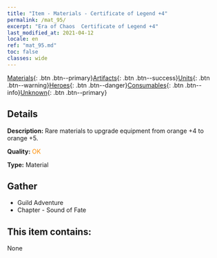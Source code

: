 ```yaml
---
title: "Item - Materials - Certificate of Legend +4"
permalink: /mat_95/
excerpt: "Era of Chaos  Certificate of Legend +4"
last_modified_at: 2021-04-12
locale: en
ref: "mat_95.md"
toc: false
classes: wide
---
```

 [Materials](/){: .btn .btn--primary}[Artifacts](/Artifacts/){: .btn .btn--success}[Units](/Units/){: .btn .btn--warning}[Heroes](/Heroes/){: .btn .btn--danger}[Consumables](/Consumables/){: .btn .btn--info}[Unknown](/Unknown/){: .btn .btn--primary}

## Details
 **Description:** Rare materials to upgrade equipment from orange +4 to orange +5.

 **Quality:** <span style="color: #FF8C00">OK</span>

 **Type:** Material

## Gather

*    Guild Adventure 
*    Chapter - Sound of Fate 

## This item contains:

  None

